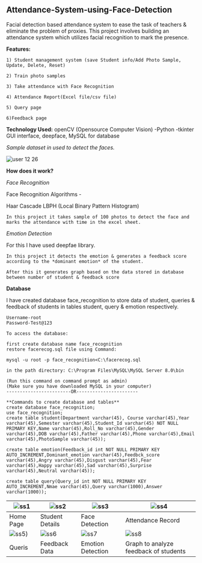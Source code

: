 ## Attendance-System-using-Face-Detection
Facial detection based attendance system to ease the task of teachers &amp; eliminate the problem of proxies.
This project involves building an attendance system which utilizes facial recognition to mark the presence.

**Features:**
            
	1) Student management system (save Student info/Add Photo Sample, Update, Delete, Reset) 

	2) Train photo samples 

	3) Take attendance with Face Recognition 

	4) Attendance Report(Excel file/csv file) 

	5) Query page

	6)Feedback page
	
**Technology Used:** openCV (Opensource Computer Vision) -Python -tkinter GUI interface, deepface, MySQL for database

*Sample dataset in used to detect the faces.*

![user 12 26](https://user-images.githubusercontent.com/106318752/170840430-d393036a-4693-4625-89d0-92e7dcee3459.jpg)

**How does it work?**
	
*Face Recognition*

Face Recognition Algorithms -

Haar Cascade
LBPH (Local Binary Pattern Histogram)

	In this project it takes sample of 100 photos to detect the face and marks the attendance with time in the excel sheet.
	
*Emotion Detection*

For this I have used deepfae library.

	In this project it detects the emotion & generates a feedback score according to the *dominant emotion* of the student.
	
	After this it generates graph based on the data stored in database between number of student & feedback score
	
**Database**

I have created database  face_recognition to store data of student, queries & feedback of students in tables student, query & emotion respectively.

	Username-root
	Password-Test@123
	
	To access the database:
	
	first create database name face_recognition
	restore facerecog.sql file using Command:
	
	mysql -u root -p face_recognition<C:\facerecog.sql
	
	in the path directory: C:\Program Files\MySQL\MySQL Server 8.0\bin
	
	(Run this command on command prompt as admin)
	(Make sure you have downloaded MySQL in your computer) 
	------------------------OR-----------------------
	
	**Commands to create database and tables**
	create database face_recognition;
	use face_recognition;
	create table student(Department varchar(45), Course varchar(45),Year varchar(45),Semester varchar(45),Student_Id varchar(45) NOT NULL PRIMARY KEY,Name varchar(45),Roll_No varchar(45),Gender varchar(45),DOB varchar(45),Father varchar(45),Phone varchar(45),Email varchar(45),PhotoSample varchar(45));
	
	create table emotion(Feedback_id int NOT NULL PRIMARY KEY AUTO_INCREMENT,Dominant_emotion varchar(45),Feedbck_score varchar(45),Angry varchar(45),Disgust varchar(45),Fear varchar(45),Happy varchar(45),Sad varchar(45),Surprise varchar(45),Neutral varchar(45));
	
	create table query(Query_id int NOT NULL PRIMARY KEY AUTO_INCREMENT,Nmae varchar(45),Query varchar(1000),Answer varchar(1000));

| ![ss1](https://user-images.githubusercontent.com/106318752/170842510-a544a72e-847a-46be-9f3c-959229747587.jpg)| ![ss2](https://user-images.githubusercontent.com/106318752/170842519-6fed76ee-932d-4723-939f-35cfb46a123b.jpeg)| ![ss3](https://user-images.githubusercontent.com/106318752/170842610-108d1d36-83d7-42bf-a9a6-8bab7c9e3f35.png)| ![ss4](https://user-images.githubusercontent.com/106318752/170842561-05af2b60-1800-4c07-8935-c45098a5b5a8.png)| 
|-|-|-|-|
| Home Page | Student Details | Face Detection | Attendance Record |
| ![ss5](https://user-images.githubusercontent.com/106318752/170842571-00b1dc46-caa9-4d3f-999e-5e3da22de257.png))| ![ss6](https://user-images.githubusercontent.com/106318752/170842584-04009f5e-7f77-4737-8403-51f0fb9b7e97.jpeg)| ![ss7](https://user-images.githubusercontent.com/106318752/170842590-f44cd352-6b17-4943-a878-6e860556c6c3.png)| ![ss8](https://user-images.githubusercontent.com/106318752/170842595-4bae5213-e24a-4372-9f04-62454d613206.png)|
| Queris | Feedback Data| Emotion Detection | Graph to analyze feedback of students |
	

	


	

	
	



